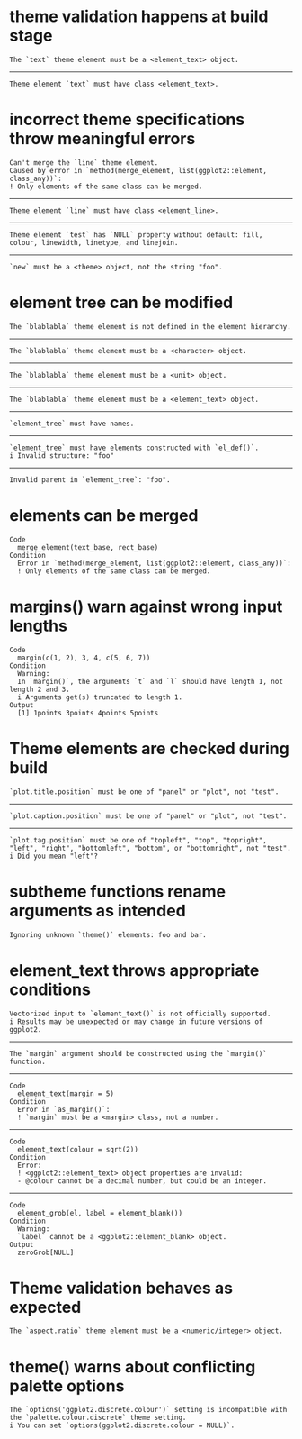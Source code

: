 # theme validation happens at build stage

    The `text` theme element must be a <element_text> object.

---

    Theme element `text` must have class <element_text>.

# incorrect theme specifications throw meaningful errors

    Can't merge the `line` theme element.
    Caused by error in `method(merge_element, list(ggplot2::element, class_any))`:
    ! Only elements of the same class can be merged.

---

    Theme element `line` must have class <element_line>.

---

    Theme element `test` has `NULL` property without default: fill, colour, linewidth, linetype, and linejoin.

---

    `new` must be a <theme> object, not the string "foo".

# element tree can be modified

    The `blablabla` theme element is not defined in the element hierarchy.

---

    The `blablabla` theme element must be a <character> object.

---

    The `blablabla` theme element must be a <unit> object.

---

    The `blablabla` theme element must be a <element_text> object.

---

    `element_tree` must have names.

---

    `element_tree` must have elements constructed with `el_def()`.
    i Invalid structure: "foo"

---

    Invalid parent in `element_tree`: "foo".

# elements can be merged

    Code
      merge_element(text_base, rect_base)
    Condition
      Error in `method(merge_element, list(ggplot2::element, class_any))`:
      ! Only elements of the same class can be merged.

# margins() warn against wrong input lengths

    Code
      margin(c(1, 2), 3, 4, c(5, 6, 7))
    Condition
      Warning:
      In `margin()`, the arguments `t` and `l` should have length 1, not length 2 and 3.
      i Arguments get(s) truncated to length 1.
    Output
      [1] 1points 3points 4points 5points

# Theme elements are checked during build

    `plot.title.position` must be one of "panel" or "plot", not "test".

---

    `plot.caption.position` must be one of "panel" or "plot", not "test".

---

    `plot.tag.position` must be one of "topleft", "top", "topright", "left", "right", "bottomleft", "bottom", or "bottomright", not "test".
    i Did you mean "left"?

# subtheme functions rename arguments as intended

    Ignoring unknown `theme()` elements: foo and bar.

# element_text throws appropriate conditions

    Vectorized input to `element_text()` is not officially supported.
    i Results may be unexpected or may change in future versions of ggplot2.

---

    The `margin` argument should be constructed using the `margin()` function.

---

    Code
      element_text(margin = 5)
    Condition
      Error in `as_margin()`:
      ! `margin` must be a <margin> class, not a number.

---

    Code
      element_text(colour = sqrt(2))
    Condition
      Error:
      ! <ggplot2::element_text> object properties are invalid:
      - @colour cannot be a decimal number, but could be an integer.

---

    Code
      element_grob(el, label = element_blank())
    Condition
      Warning:
      `label` cannot be a <ggplot2::element_blank> object.
    Output
      zeroGrob[NULL] 

# Theme validation behaves as expected

    The `aspect.ratio` theme element must be a <numeric/integer> object.

# theme() warns about conflicting palette options

    The `options('ggplot2.discrete.colour')` setting is incompatible with the `palette.colour.discrete` theme setting.
    i You can set `options(ggplot2.discrete.colour = NULL)`.

